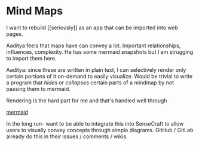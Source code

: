 # Mind Maps

I want to rebuild [[seriously]] as an app that can be imported into web pages.

Aaditya feels that maps have can convey a lot. Important relationships, influences, complexity. He has some mermaid snapshots but I am strugging to import them here.

Aaditya: since these are written in plain text, I can selectively render only certain portions of it on-demand to easily visualize. Would be trivial to write a program that _hides_ or _collapses_ certain parts of a mindmap by not passing them to mermaid.

Rendering is the hard part for me and that's handled well through 

[mermaid](https://mermaid.live/)  

In the long run- want to be able to integrate this into SenseCraft to allow users to visually convey concepts through simple diagrams. GitHub / GitLab already do this in their issues / comments / wikis.
